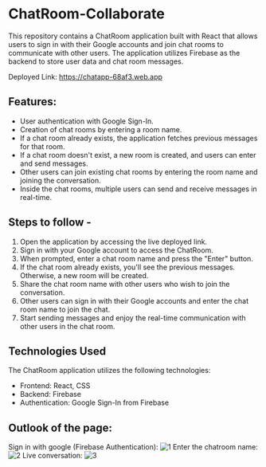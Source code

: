 # ChatRoom-Collaborate

This repository contains a ChatRoom application built with React that allows users to sign in with their Google accounts and join chat rooms to communicate with other users. The application utilizes Firebase as the backend to store user data and chat room messages. 

Deployed Link: https://chatapp-68af3.web.app

## Features:
- User authentication with Google Sign-In.
- Creation of chat rooms by entering a room name.
- If a chat room already exists, the application fetches previous messages for that room.
- If a chat room doesn't exist, a new room is created, and users can enter and send messages.
- Other users can join existing chat rooms by entering the room name and joining the conversation.
- Inside the chat rooms, multiple users can send and receive messages in real-time.

## Steps to follow -
1. Open the application by accessing the live deployed link.
2. Sign in with your Google account to access the ChatRoom.
3. When prompted, enter a chat room name and press the "Enter" button.
4. If the chat room already exists, you'll see the previous messages. Otherwise, a new room will be created.
5. Share the chat room name with other users who wish to join the conversation.
6. Other users can sign in with their Google accounts and enter the chat room name to join the chat.
7. Start sending messages and enjoy the real-time communication with other users in the chat room.

## Technologies Used
The ChatRoom application utilizes the following technologies:

- Frontend: React, CSS
- Backend: Firebase
- Authentication: Google Sign-In from Firebase

## Outlook of the page:
Sign in with google (Firebase Authentication):
![1](https://github.com/Mansoorkhan23/ChatRoom-Collaborate/assets/130406848/a079161e-66fd-4df0-afe9-ae2919c357b5)
Enter the chatroom name:
![2](https://github.com/Mansoorkhan23/ChatRoom-Collaborate/assets/130406848/a76e355b-4939-4a3e-a0c5-12045635e41a)
Live conversation:
![3](https://github.com/Mansoorkhan23/ChatRoom-Collaborate/assets/130406848/40d338b5-d39b-4484-a59c-c85a7c96ebad)

